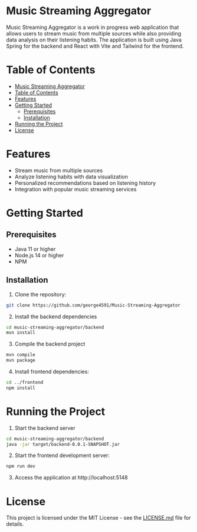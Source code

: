 # Music Streaming Aggregator

Music Streaming Aggregator is a work in progress web application that allows users to stream music from multiple sources while also providing data analysis on their listening habits. The application is built using Java Spring for the backend and React with Vite and Tailwind for the frontend.

# Table of Contents

- [Music Streaming Aggregator](#music-streaming-aggregator)
- [Table of Contents](#table-of-contents)
- [Features](#features)
- [Getting Started](#getting-started)
  - [Prerequisites](#prerequisites)
  - [Installation](#installation)
- [Running the Project](#running-the-project)
- [License](#license)

# Features
- Stream music from multiple sources
- Analyze listening habits with data visualization
- Personalized recommendations based on listening history
- Integration with popular music streaming services

# Getting Started

## Prerequisites

- Java 11 or higher
- Node.js 14 or higher
- NPM

## Installation

1. Clone the repository:

```bash
git clone https://github.com/george4591/Music-Streaming-Aggregator
```

2. Install the backend dependencies

```bash
cd music-streaming-aggregator/backend
mvn install
```
3. Compile the backend project 
```bash
mvn compile
mvn package
```
4. Install frontend dependencies:

```bash
cd ../frontend
npm install
```

# Running the Project
1. Start the backend server
```bash
cd music-streaming-aggregator/backend
java -jar target/backend-0.0.1-SNAPSHOT.jar
```
2. Start the frontend development server:
```bash
npm run dev
```
3. Access the application at http://localhost:5148

# License

This project is licensed under the MIT License - see the [LICENSE.md](LICENSE.md) file for details.
